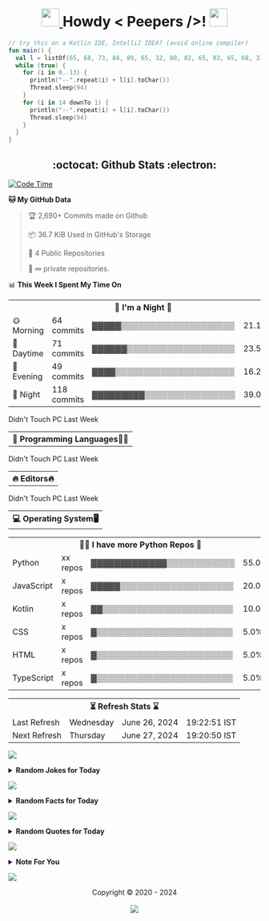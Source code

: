 <h1 align='center'>
	<a href="https://adityaprasad.eu.org" rel="nofollow"> <img src="https://media2.giphy.com/media/QssGEmpkyEOhBCb7e1/giphy.gif?cid=ecf05e47a0n14BexZMoP1gqvSbLZSfYigjUvfcXkroScK00bl&rid=giphy.gif" height="36px" width="36px"> </a> Howdy < Peepers />! 
	<a href="https://adityaprasad.eu.org" rel="nofollow"> <img src="https://raw.githubusercontent.com/MartinHeinz/MartinHeinz/master/wave.gif" height="36px" width="36px"> </a>
	<br>
</h1>

```kt
// try this on a Kotlin IDE, IntelliJ IDEA? (avoid online compiler)
fun main() {
  val l = listOf(65, 68, 73, 84, 89, 65, 32, 80, 82, 65, 83, 65, 68, 32, 83)
  while (true) {
    for (i in 0..13) {
      println("--".repeat(i) + l[i].toChar())
      Thread.sleep(94)
    }
    for (i in 14 downTo 1) {
      println("--".repeat(i) + l[i].toChar())
      Thread.sleep(94)
    }
  }
}
```

<h2 align='center'> :octocat: Github Stats :electron: </h2>


  <!--START_SECTION:waka-->
<p><a href="https://adityaprasad.eu.org" rel="nofollow"> <img src="https://camo.githubusercontent.com/878bead54891b4446c31a4e291fb2e99007af2d0a233f60a8eb41f25cf3c7753/687474703a2f2f696d672e736869656c64732e696f2f62616467652f436f646525323054696d6525323073696e636525323032322f30312f323032322d31253243303936253230687273253230322532306d696e732d626c75653f6c6f676f3d77616b6174696d65" alt="Code Time" data-canonical-src="http://img.shields.io/badge/Code%20Time%20since%2022/01/2022-1%2C096%20hrs%202%20mins-blue?logo=wakatime" style="max-width: 100%;"> </a></p>
<p><strong>🐱 My GitHub Data</strong></p>
<blockquote>
<p>🏆 2,690+ Commits made on Github</p>
<p>📦 36.7 KiB Used in GitHub's Storage</p>
<p>📜 4 Public Repositories</p>
<p>🔑 ∞ private repositories.</p>
</blockquote>
<p>📊 <strong>This Week I Spent My Time On</strong></p>
<table>
<tbody><tr><th colspan="4"> 👻 I'm a Night 🦉</th></tr> 
 <tr>
<td>🌞 Morning</td>
<td>64 commits</td>
<td>▓▓▓▓▓▒▒▒▒▒▒▒▒▒▒▒▒▒▒▒▒▒▒▒▒</td>
<td>21.19%</td>
</tr> 
 <tr>
<td>🌆 Daytime</td>
<td>71 commits</td>
<td>▓▓▓▓▓▓▒▒▒▒▒▒▒▒▒▒▒▒▒▒▒▒▒▒▒</td>
<td>23.51%</td>
</tr> 
 <tr>
<td>🌃 Evening</td>
<td>49 commits</td>
<td>▓▓▓▓▒▒▒▒▒▒▒▒▒▒▒▒▒▒▒▒▒▒▒▒▒</td>
<td>16.23%</td>
</tr> 
 <tr>
<td>🌙 Night</td>
<td>118 commits</td>
<td>▓▓▓▓▓▓▓▓▓▒▒▒▒▒▒▒▒▒▒▒▒▒▒▒▒</td>
<td>39.07%</td>
</tr>
</tbody></table>
 
Didn't Touch PC Last Week
<table>
<tbody><tr><th colspan="4">💬 Programming Languages🧑‍💻 </th></tr></tbody></table>
 
Didn't Touch PC Last Week
<table>
<tbody><tr><th colspan="4">🔥 Editors🔥 </th></tr></tbody></table>
 
Didn't Touch PC Last Week
<table>
<tbody><tr><th colspan="4">💻 Operating System🖥️ </th></tr></tbody></table>
<table>
<tbody><tr><th colspan="4"> 🧑‍💻 I have more Python Repos 📁</th></tr> 
 <tr>
<td>Python</td>
<td>xx repos</td>
<td>▓▓▓▓▓▓▓▓▓▓▓▓▓▒▒▒▒▒▒▒▒▒▒▒▒</td>
<td>55.0%</td>
</tr> 
 <tr>
<td>JavaScript</td>
<td>x repos</td>
<td>▓▓▓▓▓▒▒▒▒▒▒▒▒▒▒▒▒▒▒▒▒▒▒▒▒</td>
<td>20.0%</td>
</tr> 
 <tr>
<td>Kotlin</td>
<td>x repos</td>
<td>▓▓▒▒▒▒▒▒▒▒▒▒▒▒▒▒▒▒▒▒▒▒▒▒▒</td>
<td>10.0%</td>
</tr> 
 <tr>
<td>CSS</td>
<td>x repos</td>
<td>▓▒▒▒▒▒▒▒▒▒▒▒▒▒▒▒▒▒▒▒▒▒▒▒▒</td>
<td>5.0%</td>
</tr> 
 <tr>
<td>HTML</td>
<td>x repos</td>
<td>▓▒▒▒▒▒▒▒▒▒▒▒▒▒▒▒▒▒▒▒▒▒▒▒▒</td>
<td>5.0%</td>
</tr> 
 <tr>
<td>TypeScript</td>
<td>x repos</td>
<td>▓▒▒▒▒▒▒▒▒▒▒▒▒▒▒▒▒▒▒▒▒▒▒▒▒</td>
<td>5.0%</td>
</tr>
</tbody></table>
<table>
<tbody><tr><th colspan="4">⏳ Refresh Stats ⌛</th></tr>
<tr>
<td>Last Refresh</td>
<td>Wednesday</td>
<td>June 26, 2024</td>
<td>19:22:51 IST</td>
</tr>
<tr>
<td>Next Refresh</td>
<td>Thursday</td>
<td>June 27, 2024</td>
<td>19:20:50 IST</td>
</tr>
</tbody></table>
<p>
	<a href="https://adityaprasad.eu.org" rel="nofollow">
		<img src="https://user-images.githubusercontent.com/73097560/115834477-dbab4500-a447-11eb-908a-139a6edaec5c.gif" style="max-width: 100%;">
	</a>
</p>
<details>
<summary><b>Random Jokes for Today</b></summary>
<br>
<pre><code>1 » Why did the burglar hang his mugshot on the wall? To prove that he was framed!</code></pre>
<pre><code>2 » What do you get if you put a duck in a cement mixer? Quacks in the pavement.</code></pre>
<pre><code>3 » What did the Zen Buddist say to the hotdog vendor? Make me one with everything.</code></pre>
</details>
<p>
	<a href="https://adityaprasad.eu.org" rel="nofollow">
		<img src="https://user-images.githubusercontent.com/73097560/115834477-dbab4500-a447-11eb-908a-139a6edaec5c.gif" style="max-width: 100%;">
	</a>
</p>
<details>
<summary><b>Random Facts for Today</b></summary>
<br>
<pre><code>1 » Iceland consumes more Coca-Cola per capita than any other nation.</code></pre>
<pre><code>2 » Approximately every seven minutes of every day, someone in an aerobics class pulls their hamstring.</code></pre>
<pre><code>3 » Studies have shown that children laugh an average of 300 times/day and adults 17 times/day, making the average child more optimistic, curious, and creative than the adult.</code></pre>
</details>
<p>
	<a href="https://adityaprasad.eu.org" rel="nofollow">
		<img src="https://user-images.githubusercontent.com/73097560/115834477-dbab4500-a447-11eb-908a-139a6edaec5c.gif" style="max-width: 100%;">
	</a>
</p>
<details>
<summary><b>Random Quotes for Today</b></summary>
<br>
<pre><code>1 » Everything you are against weakens you. Everything you are for empowers you. - Wayne Dyer</code></pre>
<pre><code>2 » He who angers you conquers you. - Elizabeth Kenny</code></pre>
<pre><code>3 » Not every difficult and dangerous thing is suitable for training, but only that which is conducive to success in achieving the object of our effort. - Epictetus</code></pre>
</details>

<!--END_SECTION:waka-->



<p>
	<a href="https://adityaprasad.eu.org" rel="nofollow">
		<img src="https://user-images.githubusercontent.com/73097560/115834477-dbab4500-a447-11eb-908a-139a6edaec5c.gif" style="max-width:100%;">
	</a>
</p>
<details>
	<summary>
		<b>Note For You</b>
	</summary>
	<br>
	<p align="center">
		<i>The GitHub and Wakatime statistics shown here do not capture all of my activity across all platforms and tools. They reflect only a portion of my overall activity on GitHub and time spent using IDEs and editors with Wakatime installed on my personal computer. Keep in mind that my involvement in similar activities elsewhere may not be accounted for in these statistics..!</i>
	</p>
</details>
<p>
	<a href="https://adityaprasad.eu.org" rel="nofollow">
		<img src="https://user-images.githubusercontent.com/73097560/115834477-dbab4500-a447-11eb-908a-139a6edaec5c.gif" style="max-width:100%;">
	</a>
</p>
<p align="center"> Copyright © 2020 - 2024 <br>
	<br>
	<a href="https://adityaprasad.eu.org" rel="nofollow">
		<img src="https://da.gd/track" style="max-width:100%;">
	</a>
</p>
